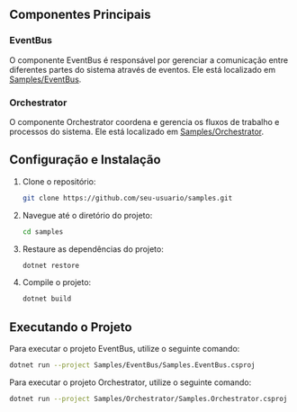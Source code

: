 ## Componentes Principais

### EventBus

O componente EventBus é responsável por gerenciar a comunicação entre diferentes partes do sistema através de eventos. Ele está localizado em [Samples/EventBus](Samples/EventBus).

### Orchestrator

O componente Orchestrator coordena e gerencia os fluxos de trabalho e processos do sistema. Ele está localizado em [Samples/Orchestrator](Samples/Orchestrator).

## Configuração e Instalação

1. Clone o repositório:
    ```sh
    git clone https://github.com/seu-usuario/samples.git
    ```

2. Navegue até o diretório do projeto:
    ```sh
    cd samples
    ```

3. Restaure as dependências do projeto:
    ```sh
    dotnet restore
    ```

4. Compile o projeto:
    ```sh
    dotnet build
    ```

## Executando o Projeto

Para executar o projeto EventBus, utilize o seguinte comando:

```sh
dotnet run --project Samples/EventBus/Samples.EventBus.csproj
```

Para executar o projeto Orchestrator, utilize o seguinte comando:

```sh
dotnet run --project Samples/Orchestrator/Samples.Orchestrator.csproj